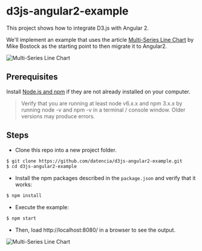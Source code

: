 # d3js-angular2-example

This project shows how to integrate D3.js with Angular 2.

We'll implement an example that uses the article [Multi-Series Line Chart](http://bl.ocks.org/mbostock/3884955)
by Mike Bostock as the starting point to then migrate it to Angular2.

![Multi-Series Line Chart](../99_readme_resources/02_multi_series_line_chart/screenshot.png "Multi-Series Line Chart")

## Prerequisites

Install [Node.js and npm](https://nodejs.org/en/) if they are not already installed on your computer.

> Verify that you are running at least node v6.x.x and npm 3.x.x by running node -v and npm -v in a terminal / console window. Older versions may produce errors.

## Steps

- Clone this repo into a new project folder.

 ```bash
 $ git clone https://github.com/datencia/d3js-angular2-example.git
 $ cd d3js-angular2-example
 ```

- Install the npm packages described in the `package.json` and verify that it works:

 ```bash
 $ npm install
 ```
- Execute the example:

 ```bash
 $ npm start
 ```

- Then, load http://localhost:8080/ in a browser to see the output.

 ![Multi-Series Line Chart](../99_readme_resources/02_multi_series_line_chart/browser_output.png "Multi-Series Line Chart")
